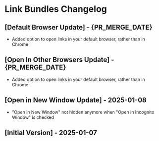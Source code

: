 # Link Bundles Changelog

## [Default Browser Update] - {PR_MERGE_DATE}

- Added option to open links in your default browser, rather than in Chrome

## [Open In Other Browsers Update] - {PR_MERGE_DATE}

- Added option to open links in your default browser, rather than in Chrome

## [Open in New Window Update] - 2025-01-08

- "Open in New Window" not hidden anymore when "Open in Incognito Window" is checked

## [Initial Version] - 2025-01-07
